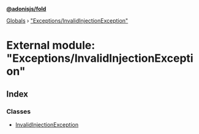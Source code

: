 **[@adonisjs/fold](../README.md)**

[Globals](../README.md) › [&quot;Exceptions/InvalidInjectionException&quot;](_exceptions_invalidinjectionexception_.md)

# External module: "Exceptions/InvalidInjectionException"

## Index

### Classes

* [InvalidInjectionException](../classes/_exceptions_invalidinjectionexception_.invalidinjectionexception.md)